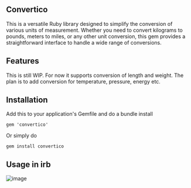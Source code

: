 ## Convertico 
This is a versatile Ruby library designed to simplify the conversion of various units of measurement. Whether you need to convert kilograms to pounds, meters to miles, or any other unit conversion, this gem provides a straightforward interface to handle a wide range of conversions.

## Features 
This is still WIP. For now it supports conversion of length and weight. The plan is to add conversion for temperature, pressure, energy etc. 

## Installation
Add this to your application's Gemfile and do a bundle install
```
gem 'convertico' 
```
Or simply do 
```
gem install convertico 
```
## Usage in irb
![image](https://github.com/aparnag7/convertio/assets/59289012/db6f8bf6-5942-4c24-a068-846a209dcfb1)
